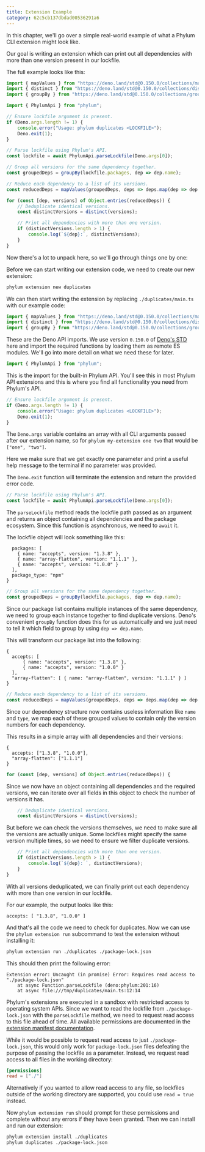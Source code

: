 ```yaml
---
title: Extension Example
category: 62c5cb137dbdad00536291a6
---
```


In this chapter, we'll go over a simple real-world example of what a Phylum CLI
extension might look like.

Our goal is writing an extension which can print out all dependencies with more
than one version present in our lockfile.

The full example looks like this:

```ts
import { mapValues } from "https://deno.land/std@0.150.0/collections/map_values.ts";
import { distinct } from "https://deno.land/std@0.150.0/collections/distinct.ts";
import { groupBy } from "https://deno.land/std@0.150.0/collections/group_by.ts";

import { PhylumApi } from "phylum";

// Ensure lockfile argument is present.
if (Deno.args.length != 1) {
    console.error("Usage: phylum duplicates <LOCKFILE>");
    Deno.exit(1);
}

// Parse lockfile using Phylum's API.
const lockfile = await PhylumApi.parseLockfile(Deno.args[0]);

// Group all versions for the same dependency together.
const groupedDeps = groupBy(lockfile.packages, dep => dep.name);

// Reduce each dependency to a list of its versions.
const reducedDeps = mapValues(groupedDeps, deps => deps.map(dep => dep.version));

for (const [dep, versions] of Object.entries(reducedDeps)) {
    // Deduplicate identical versions.
    const distinctVersions = distinct(versions);

    // Print all dependencies with more than one version.
    if (distinctVersions.length > 1) {
        console.log(`${dep}:`, distinctVersions);
    }
}
```

Now there's a lot to unpack here, so we'll go through things one by one:

Before we can start writing our extension code, we need to create our new
extension:

```sh
phylum extension new duplicates
```

We can then start writing the extension by replacing `./duplicates/main.ts` with
our example code:

```ts
import { mapValues } from "https://deno.land/std@0.150.0/collections/map_values.ts";
import { distinct } from "https://deno.land/std@0.150.0/collections/distinct.ts";
import { groupBy } from "https://deno.land/std@0.150.0/collections/group_by.ts";
```

These are the Deno API imports. We use version `0.150.0` of [Deno's STD][deno_std]
here and import the required functions by loading them as remote ES modules.
We'll go into more detail on what we need these for later.

[deno_std]: https://deno.land/std

```ts
import { PhylumApi } from "phylum";
```

This is the import for the built-in Phylum API. You'll see this in most Phylum
API extensions and this is where you find all functionality you need from
Phylum's API.

```ts
// Ensure lockfile argument is present.
if (Deno.args.length != 1) {
    console.error("Usage: phylum duplicates <LOCKFILE>");
    Deno.exit(1);
}
```

The `Deno.args` variable contains an array with all CLI arguments passed after
our extension name, so for `phylum my-extension one two` that would be `["one",
"two"]`.

Here we make sure that we get exactly one parameter and print a useful help
message to the terminal if no parameter was provided.

The `Deno.exit` function will terminate the extension and return the provided
error code.

```ts
// Parse lockfile using Phylum's API.
const lockfile = await PhylumApi.parseLockfile(Deno.args[0]);
```

The `parseLockfile` method reads the lockfile path passed as an argument and
returns an object containing all dependencies and the package ecosystem. Since
this function is asynchronous, we need to `await` it.

The lockfile object will look something like this:

```text
  packages: [
    { name: "accepts", version: "1.3.8" },
    { name: "array-flatten", version: "1.1.1" },
    { name: "accepts", version: "1.0.0" }
  ],
  package_type: "npm"
}
```

```ts
// Group all versions for the same dependency together.
const groupedDeps = groupBy(lockfile.packages, dep => dep.name);
```

Since our package list contains multiple instances of the same dependency, we
need to group each instance together to find duplicate versions. Deno's
convenient `groupBy` function does this for us automatically and we just need to
tell it which field to group by using `dep => dep.name`.

This will transform our package list into the following:

```text
{
  accepts: [
      { name: "accepts", version: "1.3.8" },
      { name: "accepts", version: "1.0.0" }
  ],
  "array-flatten": [ { name: "array-flatten", version: "1.1.1" } ]
}
```

```ts
// Reduce each dependency to a list of its versions.
const reducedDeps = mapValues(groupedDeps, deps => deps.map(dep => dep.version));
```

Since our dependency structure now contains useless information like `name` and
`type`, we map each of these grouped values to contain only the version numbers
for each dependency.

This results in a simple array with all dependencies and their versions:

```text
{
  accepts: ["1.3.8", "1.0.0"],
  "array-flatten": ["1.1.1"]
}
```

```ts
for (const [dep, versions] of Object.entries(reducedDeps)) {
```

Since we now have an object containing all dependencies and the required
versions, we can iterate over all fields in this object to check the number of
versions it has.

```ts
    // Deduplicate identical versions.
    const distinctVersions = distinct(versions);
```

But before we can check the versions themselves, we need to make sure all the
versions are actually unique. Some lockfiles might specify the same version
multiple times, so we need to ensure we filter duplicate versions.

```ts
    // Print all dependencies with more than one version.
    if (distinctVersions.length > 1) {
        console.log(`${dep}: `, distinctVersions);
    }
}
```

With all versions deduplicated, we can finally print out each dependency with
more than one version in our lockfile.

For our example, the output looks like this:

```text
accepts: [ "1.3.8", "1.0.0" ]
```

And that's all the code we need to check for duplicates. Now we can use the
`phylum extension run` subcommand to test the extension without installing it:

```sh
phylum extension run ./duplicates ./package-lock.json
```

This should then print the following error:

```text
Extension error: Uncaught (in promise) Error: Requires read access to "./package-lock.json"
    at async Function.parseLockfile (deno:phylum:201:16)
    at async file:///tmp/duplicates/main.ts:12:14
```

Phylum's extensions are executed in a sandbox with restricted access to
operating system APIs. Since we want to read the lockfile from
`./package-lock.json` with the `parseLockfile` method, we need to request read
access to this file ahead of time. All available permissions are documented in
the [extension manifest documentation].

[extension manifest documentation]: https://docs.phylum.io/docs/extension_manifest#permissions

While it would be possible to request read access to just `./package-lock.json`,
this would only work for `package-lock.json` files defeating the purpose of
passing the lockfile as a parameter. Instead, we request read access to all
files in the working directory:

```toml
[permissions]
read = ["./"]
```

Alternatively if you wanted to allow read access to any file, so lockfiles
outside of the working directory are supported, you could use `read = true`
instead.

Now `phylum extension run` should prompt for these permissions and complete
without any errors if they have been granted. Then we can install and run our
extension:

```sh
phylum extension install ./duplicates
phylum duplicates ./package-lock.json
```
